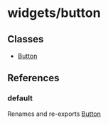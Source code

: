 # widgets/button

## Classes

- [Button](widgets.button.Class.Button.md)

## References

### default

Renames and re-exports [Button](widgets.button.Class.Button.md)
